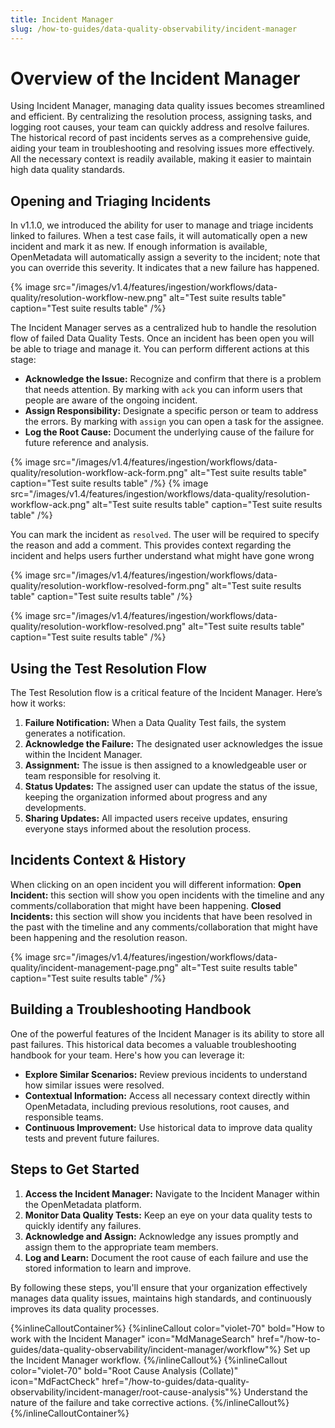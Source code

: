 ```yaml
---
title: Incident Manager
slug: /how-to-guides/data-quality-observability/incident-manager
---
```


# Overview of the Incident Manager

Using Incident Manager, managing data quality issues becomes streamlined and efficient. By centralizing the resolution process, assigning tasks, and logging root causes, your team can quickly address and resolve failures. The historical record of past incidents serves as a comprehensive guide, aiding your team in troubleshooting and resolving issues more effectively. All the necessary context is readily available, making it easier to maintain high data quality standards.

## Opening and Triaging Incidents
 In v1.1.0, we introduced the ability for user to manage and triage incidents linked to failures. When a test case fails, it will automatically open a new incident and mark it as new. If enough information is available, OpenMetadata will automatically assign a severity to the incident; note that you can override this severity. It indicates that a new failure has happened.

{% image
  src="/images/v1.4/features/ingestion/workflows/data-quality/resolution-workflow-new.png"
  alt="Test suite results table"
  caption="Test suite results table"
 /%}

The Incident Manager serves as a centralized hub to handle the resolution flow of failed Data Quality Tests. Once an incident has been open you will be able to triage and manage it. You can perform different actions at this stage:

- **Acknowledge the Issue:** Recognize and confirm that there is a problem that needs attention. By marking with `ack` you can inform users that people are aware of the ongoing incident.
- **Assign Responsibility:** Designate a specific person or team to address the errors. By marking with `assign` you can open a task for the assignee.
- **Log the Root Cause:** Document the underlying cause of the failure for future reference and analysis.

{% image
  src="/images/v1.4/features/ingestion/workflows/data-quality/resolution-workflow-ack-form.png"
  alt="Test suite results table"
  caption="Test suite results table"
 /%}
{% image
  src="/images/v1.4/features/ingestion/workflows/data-quality/resolution-workflow-ack.png"
  alt="Test suite results table"
  caption="Test suite results table"
 /%}

You can mark the incident as `resolved`. The user will be required to specify the reason and add a comment. This provides context regarding the incident and helps users further understand what might have gone wrong

{% image
  src="/images/v1.4/features/ingestion/workflows/data-quality/resolution-workflow-resolved-form.png"
  alt="Test suite results table"
  caption="Test suite results table"
 /%}

{% image
  src="/images/v1.4/features/ingestion/workflows/data-quality/resolution-workflow-resolved.png"
  alt="Test suite results table"
  caption="Test suite results table"
 /%}

## Using the Test Resolution Flow

The Test Resolution flow is a critical feature of the Incident Manager. Here’s how it works:

1. **Failure Notification:** When a Data Quality Test fails, the system generates a notification.
2. **Acknowledge the Failure:** The designated user acknowledges the issue within the Incident Manager.
3. **Assignment:** The issue is then assigned to a knowledgeable user or team responsible for resolving it.
4. **Status Updates:** The assigned user can update the status of the issue, keeping the organization informed about progress and any developments.
5. **Sharing Updates:** All impacted users receive updates, ensuring everyone stays informed about the resolution process.

## Incidents Context & History

When clicking on an open incident you will different information:
**Open Incident:** this section will show you open incidents with the timeline and any comments/collaboration that might have been happening.
**Closed Incidents:** this section will show you incidents that have been resolved in the past with the timeline and any comments/collaboration that might have been happening and the resolution reason.

{% image
  src="/images/v1.4/features/ingestion/workflows/data-quality/incident-management-page.png"
  alt="Test suite results table"
  caption="Test suite results table"
 /%}

## Building a Troubleshooting Handbook

One of the powerful features of the Incident Manager is its ability to store all past failures. This historical data becomes a valuable troubleshooting handbook for your team. Here's how you can leverage it:

- **Explore Similar Scenarios:** Review previous incidents to understand how similar issues were resolved.
- **Contextual Information:** Access all necessary context directly within OpenMetadata, including previous resolutions, root causes, and responsible teams.
- **Continuous Improvement:** Use historical data to improve data quality tests and prevent future failures.


## Steps to Get Started

1. **Access the Incident Manager:** Navigate to the Incident Manager within the OpenMetadata platform.
2. **Monitor Data Quality Tests:** Keep an eye on your data quality tests to quickly identify any failures.
3. **Acknowledge and Assign:** Acknowledge any issues promptly and assign them to the appropriate team members.
4. **Log and Learn:** Document the root cause of each failure and use the stored information to learn and improve.

By following these steps, you'll ensure that your organization effectively manages data quality issues, maintains high standards, and continuously improves its data quality processes.

{%inlineCalloutContainer%}
 {%inlineCallout
  color="violet-70"
  bold="How to work with the Incident Manager"
  icon="MdManageSearch"
  href="/how-to-guides/data-quality-observability/incident-manager/workflow"%}
  Set up the Incident Manager workflow.
 {%/inlineCallout%}
 {%inlineCallout
  color="violet-70"
  bold="Root Cause Analysis (Collate)"
  icon="MdFactCheck"
  href="/how-to-guides/data-quality-observability/incident-manager/root-cause-analysis"%}
  Understand the nature of the failure and take corrective actions.
 {%/inlineCallout%}
{%/inlineCalloutContainer%}